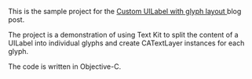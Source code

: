 
This is the sample project for the [Custom UILabel with glyph layout ](http://corsarus.com/2015/custom-glyph-layout-for-uilabel/) blog post.

The project is a demonstration of using Text Kit to split the content of a UILabel into individual glyphs and create CATextLayer instances for each glyph.


The code is written in Objective-C.